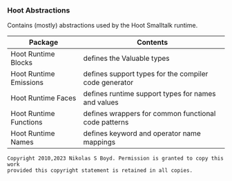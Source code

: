 ### Hoot Abstractions

Contains (mostly) abstractions used by the Hoot Smalltalk runtime.

| **Package** | **Contents** |
| ----------- | ------------ |
| Hoot Runtime Blocks | defines the Valuable types |
| Hoot Runtime Emissions | defines support types for the compiler code generator |
| Hoot Runtime Faces | defines runtime support types for names and values |
| Hoot Runtime Functions | defines wrappers for common functional code patterns |
| Hoot Runtime Names | defines keyword and operator name mappings |


```
Copyright 2010,2023 Nikolas S Boyd. Permission is granted to copy this work 
provided this copyright statement is retained in all copies.
```
